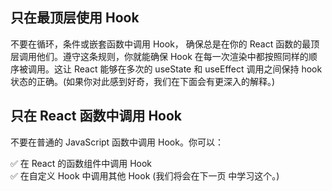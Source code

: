 ## 只在最顶层使用 Hook

不要在循环，条件或嵌套函数中调用 Hook， 确保总是在你的 React 函数的最顶层调用他们。遵守这条规则，你就能确保 Hook 在每一次渲染中都按照同样的顺序被调用。这让 React 能够在多次的 useState 和 useEffect 调用之间保持 hook 状态的正确。(如果你对此感到好奇，我们在下面会有更深入的解释。)

## 只在 React 函数中调用 Hook

不要在普通的 JavaScript 函数中调用 Hook。你可以：

✅ 在 React 的函数组件中调用 Hook  
✅ 在自定义 Hook 中调用其他 Hook (我们将会在下一页 中学习这个。)
